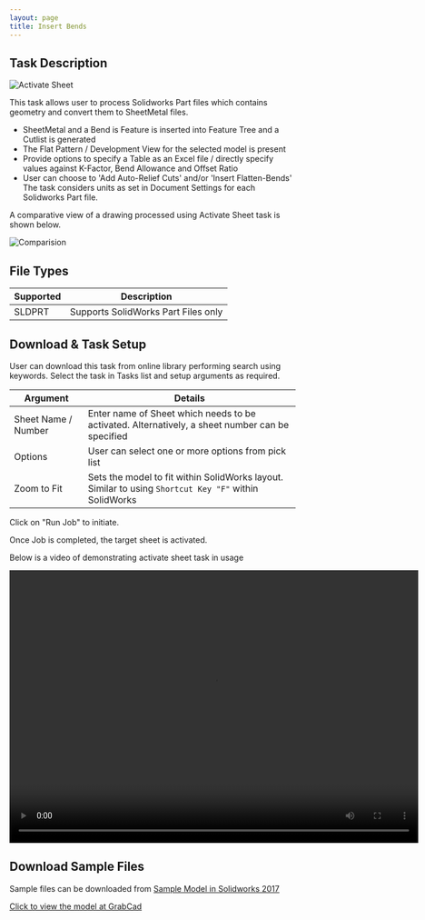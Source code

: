 ```yaml
---
layout: page
title: Insert Bends
---
```


## Task Description

![Activate Sheet](002_ActivateSheet_001.png "Activate Sheet")

This task allows user to process Solidworks Part files which contains geometry and convert them to SheetMetal files.
 - SheetMetal and a Bend is Feature is inserted into Feature Tree and a Cutlist is generated
 - The Flat Pattern / Development View for the selected model is present
 - Provide options to specify a Table as an Excel file / directly specify values against K-Factor, Bend Allowance and Offset Ratio
 - User can choose to 'Add Auto-Relief Cuts' and/or 'Insert Flatten-Bends'
The task considers units as set in Document Settings for each Solidworks Part file.

A comparative view of a drawing processed using Activate Sheet task is shown below.

![Comparision](002_ActivateSheet_002.png "Comparision between initial and final state of Solidworks Drawing")

## File Types

| Supported | Description |
| --- | --- |
| SLDPRT | Supports SolidWorks Part Files only |


## Download & Task Setup

User can download this task from online library performing search using keywords.
Select the task in Tasks list and setup arguments as required.

| Argument | Details |
| --- | --- |
| Sheet Name / Number| Enter name of Sheet which needs to be activated. Alternatively, a sheet number can be specified |
| Options | User can select one or more options from pick list |
| Zoom to Fit | Sets the model to fit within SolidWorks layout. Similar to using ```Shortcut Key "F"``` within SolidWorks |


Click on "Run Job" to initiate.

Once Job is completed, the target sheet is activated.

Below is a video of demonstrating activate sheet task in usage

<video width="720" height="480" controls>
  <source src="002_ActivateSheet.swf" type="video/mp4">
</video>


## Download Sample Files

Sample files can be downloaded from 
[Sample Model in Solidworks 2017](../000-model/SolidWorks_2017_RoboticArm.zip)

[Click to view the model at GrabCad](https://grabcad.com/library/5-dof-robot-1)
